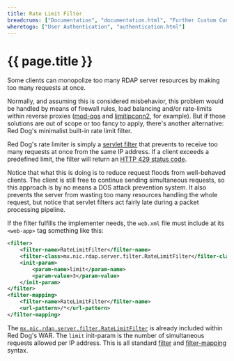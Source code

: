 ```yaml
---
title: Rate Limit Filter
breadcrums: ["Documentation", "documentation.html", "Further Custom Configuration", "documentation.html#further-custom-configuration"]
wheretogo: ["User Authentication", "authentication.html"]
---
```


# {{ page.title }}

Some clients can monopolize too many RDAP server resources by making too many requests at once.

Normally, and assuming this is considered misbehavior, this problem would be handled by means of firewall rules, load balancing and/or rate-limits within reverse proxies ([mod-qos](http://mod-qos.sourceforge.net/) and [limitipconn2](http://dominia.org/djao/limitipconn2.html), for example). But if those solutions are out of scope or too fancy to apply, there's another alternative: Red Dog's minimalist built-in rate limit filter.

Red Dog's rate limiter is simply a [servlet filter](http://www.oracle.com/technetwork/java/filters-137243.html) that prevents to receive too many requests at once from the same IP address. If a client exceeds a predefined limit, the filter will return an [HTTP 429 status code](https://en.wikipedia.org/wiki/List_of_HTTP_status_codes#429).

Notice that what this is doing is to reduce request floods from well-behaved clients. The client is still free to continue sending simultaneous requests, so this approach is by no means a DOS attack prevention system. It also prevents the server from wasting too many resources handling the whole request, but notice that servlet filters act fairly late during a packet processing pipeline.

If the filter fulfills the implementer needs, the `web.xml` file must include at its `<web-app>` tag something like this:

```xml
<filter>
	<filter-name>RateLimitFilter</filter-name>
	<filter-class>mx.nic.rdap.server.filter.RateLimitFilter</filter-class>
	<init-param>
		<param-name>limit</param-name>
		<param-value>3</param-value>
	</init-param>
</filter>
<filter-mapping>
	<filter-name>RateLimitFilter</filter-name>
	<url-pattern>/*</url-pattern>
</filter-mapping>
```

The [`mx.nic.rdap.server.filter.RateLimitFilter`](https://github.com/NICMx/rdap-server/blob/master/src/main/java/mx/nic/rdap/server/filter/RateLimitFilter.java) is already included within Red Dog's WAR. The `limit` init-param is the number of simultaneous requests allowed per IP address. This is all standard [filter](http://docs.oracle.com/cd/E13222_01/wls/docs81/webapp/web_xml.html#1015950) and [filter-mapping](http://docs.oracle.com/cd/E13222_01/wls/docs81/webapp/web_xml.html#1039330) syntax.
